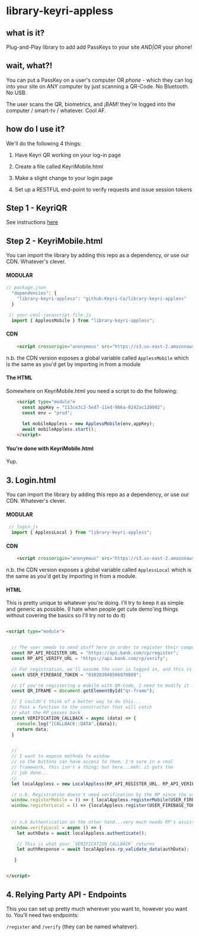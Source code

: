 # library-keyri-appless

## what is it?

Plug-and-Play library to add add PassKeys to your site *AND|OR* your phone!

## wait, what?!

You can put a PassKey on a user's computer OR *phone* - which they can log into your site on ANY computer by just scanning a QR-Code. No Bluetooth. No USB.

The user scans the QR, biometrics, and ¡BAM! they're logged into the computer / smart-tv / whatever. Cool AF.

## how do I use it?

We'll do the following 4 things:

1. Have Keyri QR working on your log-in page

2. Create a file called KeyriMobile.html

3. Make a slight change to your login page

4. Set up a RESTFUL end-point to verify requests and issue session tokens

## Step 1 - KeyriQR

See instructions [here](https://www.google.com)

## Step 2 - KeyriMobile.html

You can import the library by adding this repo as a dependency, or use our CDN. Whatever's clever.

#### MODULAR

```js
// package.json
  "dependencies": {
    "library-keyri-appless": "github:Keyri-Co/library-keyri-appless"
  }
```

```js
 // your-cool-javascript-file.js
  import { ApplessMobile } from "library-keyri-appless";
```


#### CDN
```html
    <script crossorigin="anonymous" src="https://s3.us-east-2.amazonaws.com/static.keyri.com/library-keyri-connect/appless-mobile.min.js" integrity="sha384-k0cE1MgO+mFU3FwYIgu0GjXibSVfPUg4n4hsOxYysg1K8MCW9spdIlr35FdwWK1T" ></script>
```

n.b. the CDN version exposes a global variable called `ApplessMobile` which is the same as you'd get by importing in from a module

#### The HTML

Somewhere on KeyriMobile.html you need a script to do the following:

```html
    <script type="module">
      const appKey = "113ce3c2-5ed7-11ed-9b6a-0242ac120002";
      const env = "prod";
    
      let mobileAppless = new ApplessMobile(env,appKey);
      await mobileAppless.start();
    </script>
```

#### You're done with KeyriMobile.html

Yup.

## 3. Login.html

You can import the library by adding this repo as a dependency, or use our CDN. Whatever's clever.

#### MODULAR

```js
 // login.js
  import { ApplessLocal } from "library-keyri-appless";
```


#### CDN
```html
    <script crossorigin="anonymous" src="https://s3.us-east-2.amazonaws.com/static.keyri.com/library-keyri-connect/appless-local.min.js" integrity="sha384-UO+RjBYcvxTZeJZiFEr+B7c8g1jxpO04mqxihyG5v0gOSk/LZxz1pw4qKQqu8yJ/" ></script>
```

n.b. the CDN version exposes a global variable called `ApplessLocal` which is the same as you'd get by importing in from a module.

#### HTML

This is pretty unique to whatever you're doing. I'll try to keep it as simple and generic as possible. (I hate when people get cute demo'ing things without covering the basics so I'll try not to do it)

```html

<script type="module">


  // The user needs to send stuff here in order to register their computer / mobile / whatever 
  const RP_API_REGISTER_URL = "https://api.bank.com/rp/register";
  const RP_API_VERIFY_URL = "https://api.bank.com/rp/verify";

  // For registration, we'll assume the user is logged in, and this is their "Im-logged-in" cookie/token
  const USER_FIREBASE_TOKEN = "010203040506070809";

  // If you're registering a mobile with QR-Code, I need to modify it - and need reference to it as an element
  const QR_IFRAME = document.getElementById("qr-frame");

  // I couldn't think of a better way to do this...
  // Pass a function to the constructor that will catch
  // what the RP passes back
  const VERIFICATION_CALLBACK = async (data) => {
    console.log("[CALLBACK::DATA",{data});
    return data;
  }


  //
  // I want to expose methods to window
  // so the buttons can have access to them. I'm sure in a real
  // framework, this isn't a thing; but here...meh: it gets the
  // job done...
  //
  let localAppless = new LocalAppless(RP_API_REGISTER_URL, RP_API_VERIFY_URL, VERIFICATION_CALLBACK);

  // n.b. Registration doesn't need verification by the RP since the user is already logged in
  window.registerMobile = () => { localAppless.registerMobile(USER_FIREBASE_TOKEN, QR_IFRAME); }
  window.registerLocal = () => {localAppless.register(USER_FIREBASE_TOKEN).then((d) => {console.log({here_is_data: d})}); }
  
  
  // n.b Authentication on the other hand...very much needs RP's assistance
  window.verifyLocal = async () => { 
    let authData = await localAppless.authenticate();

    // This is what your `VERIFICATION_CALLBACK` returns
    let authResponse = await localAppless.rp_validate_data(authData);

   }


</script>
```

## 4. Relying Party API - Endpoints

This you can set up pretty much wherever you want to, however you want to. You'll need two endpoints:

`/register` and `/verify` (they can be named whatever).


